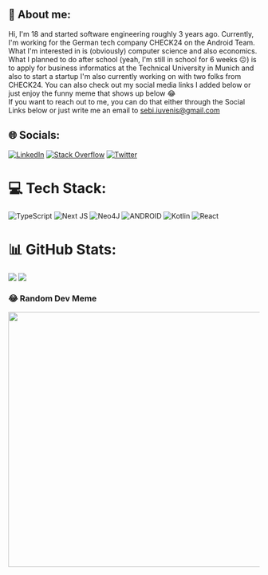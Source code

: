 ## 👤 About me:
Hi, I'm 18 and started software engineering roughly 3 years ago. Currently, I'm working for the German tech company CHECK24 on the Android Team. <br/>
What I'm interested in is (obviously) computer science and also economics. <br/>
What I planned to do after school (yeah, I'm still in school for 6 weeks ☹️) is to apply for business informatics at the Technical University in Munich and also to start a startup I'm also currently working on with two folks from CHECK24. You can also check out my social media links I added below or just enjoy the funny meme that shows up below 😂 <br/>
If you want to reach out to me, you can do that either through the Social Links below or just write me an email to sebi.iuvenis@gmail.com

## 🌐 Socials:
[![LinkedIn](https://img.shields.io/badge/LinkedIn-%230077B5.svg?logo=linkedin&logoColor=white)](https://linkedin.com/in/sebastian-jung-73547a1a9)
[![Stack Overflow](https://img.shields.io/badge/-Stackoverflow-FE7A16?logo=stack-overflow&logoColor=white)](https://stackoverflow.com/users/14883879)
[![Twitter](https://img.shields.io/badge/Twitter-%231DA1F2.svg?logo=Twitter&logoColor=white)](https://twitter.com/basti394) 

# 💻 Tech Stack:
![TypeScript](https://img.shields.io/badge/typescript-%23007ACC.svg?style=for-the-badge&logo=typescript&logoColor=white) 
![Next JS](https://img.shields.io/badge/Next-black?style=for-the-badge&logo=next.js&logoColor=white) 
![Neo4J](https://img.shields.io/badge/Neo4j-008CC1?style=for-the-badge&logo=neo4j&logoColor=white) 
![ANDROID](https://img.shields.io/badge/android-%2320232a.svg?style=for-the-badge&logo=android&logoColor=%a4c639) 
![Kotlin](https://img.shields.io/badge/kotlin-%230095D5.svg?style=for-the-badge&logo=kotlin&logoColor=white) 
![React](https://img.shields.io/badge/react-%2320232a.svg?style=for-the-badge&logo=react&logoColor=%2361DAFB) 	

# 📊 GitHub Stats:
![](https://github-readme-stats.vercel.app/api?username=basti394&theme=vue&hide_border=false&include_all_commits=true&count_private=true)
![](https://github-readme-stats.vercel.app/api/top-langs/?username=basti394&theme=vue&hide_border=false&include_all_commits=true&count_private=true&layout=compact)

### 😂 Random Dev Meme
<img src="https://rm.up.railway.app/" width="512px"/>
